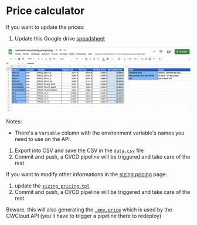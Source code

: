 # Price calculator

If you want to update the prices:

1. Update this Google drive [speadsheet](https://docs.google.com/spreadsheets/d/1rfAaCrcGInxsGCkSZyrdo2W6gZDlLQCIqnz_5qF8gBY/edit?usp=sharing)

![spreadsheet_prices](../img/spreadsheet_prices.png)

Notes: 
* There's a `Variable` column with the environment variable's names you need to use on the API.

1. Export into CSV and save the CSV in the [`data.csv`](./data.csv) file
2. Commit and push, a CI/CD pipeline will be triggered and take care of the rest

If you want to modify other informations in the [sizing pricing](../sizing_pricing.md) page:

1. update the [`sizing_pricing.tpl`](./sizing_pricing.tpl)
2. Commit and push, a CI/CD pipeline will be triggered and take care of the rest

Beware, this will also generating the [`.env.price`](../.env.price) which is used by the CWCloud API (you'll have to trigger a pipeline there to redeploy)
